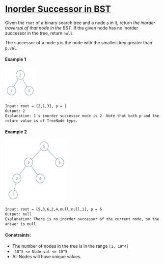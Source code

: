 # [Inorder Successor in BST](https://leetcode.com/explore/interview/card/top-interview-questions-medium/108/trees-and-graphs/791/)
Given the `root` of a binary search tree and a node `p` in it, return *the inorder traversal of that node in the BST*. If the given node has no inorder successor in the tree, return `null`.  
  
The successor of a node `p` is the node with the smallest key greater than `p.val`.  


#### Example 1
<img src="images/example1.png" width="100" height="100">

```
Input: root = [2,1,3], p = 1
Output: 2
Explanation: 1's inorder successor node is 2. Note that both p and the return value is of TreeNode type.
```

#### Example 2
<img src="images/example2.png" width="200" height="200">

```
Input: root = [5,3,6,2,4,null,null,1], p = 6
Output: null
Explanation: There is no inorder successor of the current node, so the answer is null.
```

#### Constraints:
- The number of nodes in the tree is in the range `[1, 10^4]`
- `-10^5 <= Node.val <= 10^5`
- All Nodes will have unique values.
